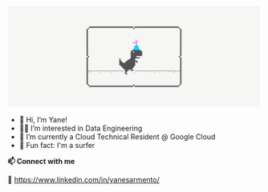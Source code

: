 ![](Social_dino-with-hat.gif)

- 👋 Hi, I’m Yane!
- :woman_technologist: I’m interested in Data Engineering
- :t-rex: I’m currently a Cloud Technical Resident @ Google Cloud
- :ocean: Fun fact: I'm a surfer 


**📫 Connect with me**

🔗 https://www.linkedin.com/in/yanesarmento/

<!---
